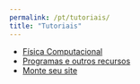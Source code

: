 ```yaml
---
permalink: /pt/tutoriais/
title: "Tutoriais"
---
```


- [Física Computacional](/pt/tutoriais/ComputationalPhysics/)
- [Programas e outros recursos](/pt/tutoriais/pkg/)
- [Monte seu site](/pt/tutoriais/markdown)
